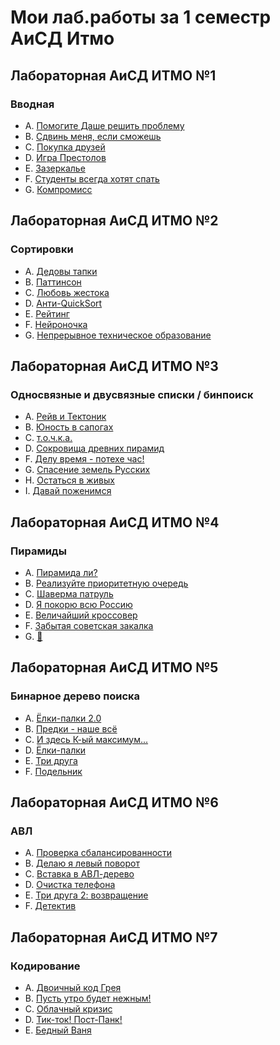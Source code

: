 # Мои лаб.работы за 1 семестр АиСД Итмо
## Лабораторная АиСД ИТМО №1
### Вводная
- A. [Помогите Даше решить проблему](https://github.com/NizamutdinovEmir/itmo-alg-1sem/blob/main/1lab/1.py)
- B. [Сдвинь меня, если сможешь](https://github.com/NizamutdinovEmir/itmo-alg-1sem/blob/main/1lab/2.cpp)
- C. [Покупка друзей](https://github.com/NizamutdinovEmir/itmo-alg-1sem/blob/main/1lab/3.cpp)
- D. [Игра Престолов](https://github.com/NizamutdinovEmir/itmo-alg-1sem/blob/main/1lab/4.cpp)
- E. [Зазеркалье](https://github.com/NizamutdinovEmir/itmo-alg-1sem/blob/main/1lab/5.cpp)
- F. [Студенты всегда хотят спать](https://github.com/NizamutdinovEmir/itmo-alg-1sem/blob/main/1lab/6.cpp)
- G. [Компромисс](https://github.com/NizamutdinovEmir/itmo-alg-1sem/blob/main/1lab/7.py)

## Лабораторная АиСД ИТМО №2
### Сортировки
- A. [Дедовы тапки](https://github.com/NizamutdinovEmir/itmo-alg-1sem/blob/main/2lab/1.cpp)
- B. [Паттинсон](https://github.com/NizamutdinovEmir/itmo-alg-1sem/blob/main/2lab/2.cpp)
- C. [Любовь жестока](https://github.com/NizamutdinovEmir/itmo-alg-1sem/blob/main/2lab/3.cpp)
- D. [Анти-QuickSort](https://github.com/NizamutdinovEmir/itmo-alg-1sem/blob/main/2lab/4.cpp)
- E. [Рейтинг](https://github.com/NizamutdinovEmir/itmo-alg-1sem/blob/main/2lab/5.cpp)
- F. [Нейроночка](https://github.com/NizamutdinovEmir/itmo-alg-1sem/blob/main/2lab/6.cpp)
- G. [Непрерывное техническое образование](https://github.com/NizamutdinovEmir/itmo-alg-1sem/blob/main/2lab/7.cpp)

## Лабораторная АиСД ИТМО №3
### Односвязные и двусвязные списки / бинпоиск
- A. [Рейв и Тектоник](https://github.com/NizamutdinovEmir/itmo-alg-1sem/blob/main/3lab/1.cpp)
- B. [Юность в сапогах](https://github.com/NizamutdinovEmir/itmo-alg-1sem/blob/main/3lab/2.cpp)
- C. [т.о.ч.к.а.](https://github.com/NizamutdinovEmir/itmo-alg-1sem/blob/main/3lab/3.cpp)
- D. [Сокровища древних пирамид](https://github.com/NizamutdinovEmir/itmo-alg-1sem/blob/main/3lab/4.cpp)
- F. [Делу время - потехе час!](https://github.com/NizamutdinovEmir/itmo-alg-1sem/blob/main/3lab/5.cpp)
- G. [Спасение земель Русских](https://github.com/NizamutdinovEmir/itmo-alg-1sem/blob/main/3lab/6.cpp)
- H. [Остаться в живых](https://github.com/NizamutdinovEmir/itmo-alg-1sem/blob/main/3lab/7.cpp)
- I. [Давай поженимся](https://github.com/NizamutdinovEmir/itmo-alg-1sem/blob/main/3lab/8.cpp)

## Лабораторная АиСД ИТМО №4
### Пирамиды
- A. [Пирамида ли?](https://github.com/NizamutdinovEmir/itmo-alg-1sem/blob/main/4lab/1.cpp)
- B. [Реализуйте приоритетную очередь](https://github.com/NizamutdinovEmir/itmo-alg-1sem/blob/main/4lab/2.cpp)
- C. [Шаверма патруль](https://github.com/NizamutdinovEmir/itmo-alg-1sem/blob/main/4lab/3.cpp)
- D. [Я покорю всю Россию](https://github.com/NizamutdinovEmir/itmo-alg-1sem/blob/main/4lab/4.cpp)
- E. [Величайший кроссовер](https://github.com/NizamutdinovEmir/itmo-alg-1sem/blob/main/4lab/5.cpp)
- F. [Забытая советская закалка](https://github.com/NizamutdinovEmir/itmo-alg-1sem/blob/main/4lab/6.cpp)
- G. [🎰](https://github.com/NizamutdinovEmir/itmo-alg-1sem/blob/main/4lab/7.cpp)

## Лабораторная АиСД ИТМО №5
### Бинарное дерево поиска
- A. [Ёлки-палки 2.0](https://github.com/NizamutdinovEmir/itmo-alg-1sem/blob/main/5lab/1.cpp)
- B. [Предки - наше всё](https://github.com/NizamutdinovEmir/itmo-alg-1sem/blob/main/5lab/2.cpp)
- C. [И здесь К-ый максимум...](https://github.com/NizamutdinovEmir/itmo-alg-1sem/blob/main/5lab/3.cpp)
- D. [Ёлки-палки](https://github.com/NizamutdinovEmir/itmo-alg-1sem/blob/main/5lab/4.cpp)
- E. [Три друга](https://github.com/NizamutdinovEmir/itmo-alg-1sem/blob/main/5lab/5.cpp)
- F. [Подельник](https://github.com/NizamutdinovEmir/itmo-alg-1sem/blob/main/5lab/6.cpp)

## Лабораторная АиСД ИТМО №6
### АВЛ
- A. [Проверка сбалансированности](https://github.com/NizamutdinovEmir/itmo-alg-1sem/blob/main/6lab/1.cpp)
- B. [Делаю я левый поворот](https://github.com/NizamutdinovEmir/itmo-alg-1sem/blob/main/6lab/2.cpp)
- C. [Вставка в АВЛ-дерево](https://github.com/NizamutdinovEmir/itmo-alg-1sem/blob/main/6lab/3.cpp)
- D. [Очистка телефона](https://github.com/NizamutdinovEmir/itmo-alg-1sem/blob/main/6lab/4.cpp)
- E. [Три друга 2: возвращение](https://github.com/NizamutdinovEmir/itmo-alg-1sem/blob/main/6lab/5.cpp)
- F. [Детектив](https://github.com/NizamutdinovEmir/itmo-alg-1sem/blob/main/6lab/6.cpp)

## Лабораторная АиСД ИТМО №7
### Кодирование
- A. [Двоичный код Грея](https://github.com/NizamutdinovEmir/itmo-alg-1sem/blob/main/7lab/1.cpp)
- B. [Пусть утро будет нежным!](https://github.com/NizamutdinovEmir/itmo-alg-1sem/blob/main/7lab/2.cpp)
- C. [Облачный кризис](https://github.com/NizamutdinovEmir/itmo-alg-1sem/blob/main/7lab/3.cpp)
- D. [Тик-ток! Пост-Панк!](https://github.com/NizamutdinovEmir/itmo-alg-1sem/blob/main/7lab/4.cpp)
- E. [Бедный Ваня](https://github.com/NizamutdinovEmir/itmo-alg-1sem/blob/main/7lab/5.cpp)
